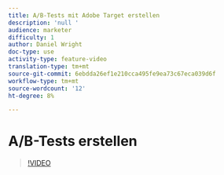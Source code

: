 ```yaml
---
title: A/B-Tests mit Adobe Target erstellen
description: 'null '
audience: marketer
difficulty: 1
author: Daniel Wright
doc-type: use
activity-type: feature-video
translation-type: tm+mt
source-git-commit: 6ebdda26ef1e210cca495fe9ea73c67eca039d6f
workflow-type: tm+mt
source-wordcount: '12'
ht-degree: 8%

---
```



# A/B-Tests erstellen

>[!VIDEO](https://video.tv.adobe.com/v/17391/?quality=12)